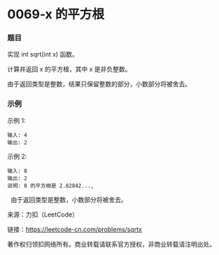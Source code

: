 # 0069-x 的平方根

### 题目

实现 int sqrt(int x) 函数。

计算并返回 x 的平方根，其中 x 是非负整数。

由于返回类型是整数，结果只保留整数的部分，小数部分将被舍去。

### 示例

示例 1:

    输入: 4
    输出: 2
示例 2:

    输入: 8
    输出: 2
    说明: 8 的平方根是 2.82842..., 
     由于返回类型是整数，小数部分将被舍去。

来源：力扣（LeetCode）

链接：https://leetcode-cn.com/problems/sqrtx

著作权归领扣网络所有。商业转载请联系官方授权，非商业转载请注明出处。